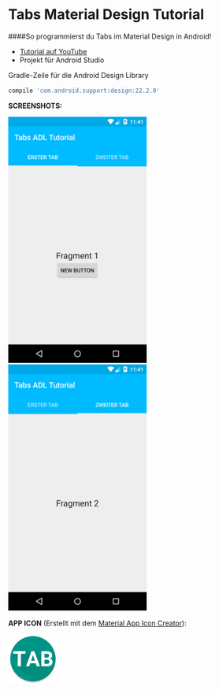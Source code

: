 # Tabs Material Design Tutorial
####So programmierst du Tabs im Material Design in Android!

- [Tutorial auf YouTube](https://youtu.be/YjySSvNmN4s)
- Projekt für Android Studio

Gradle-Zeile für die Android Design Library
```gradle
compile 'com.android.support:design:22.2.0'
```

<b>SCREENSHOTS:</b>

<img src="https://github.com/derAndroidPro/Tabs_MaterialDesign_Tutorial/blob/master/device-2015-08-05-174129.png" height="500px"/>
<img src="https://github.com/derAndroidPro/Tabs_MaterialDesign_Tutorial/blob/master/device-2015-08-05-174151.png" height="500px"/>

<b>APP ICON</b> (Erstellt mit dem [Material App Icon Creator](http://romannurik.github.io/AndroidAssetStudio/icons-launcher.html)):

<img src="https://github.com/derAndroidPro/Tabs_MaterialDesign_Tutorial/blob/master/app/src/main/res/mipmap-xxxhdpi/ic_launcher.png" height="100px"/>
